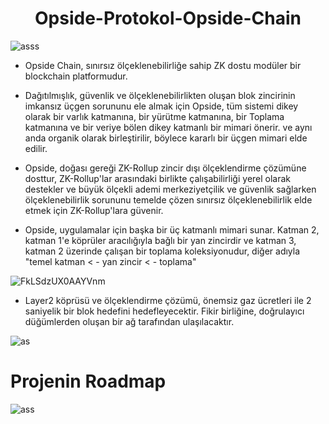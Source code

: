 <h1 align="center"> Opside-Protokol-Opside-Chain </h1>

![asss](https://user-images.githubusercontent.com/98269269/208972104-23e56bfe-6466-441a-9f89-63439a520b28.jpg)


- Opside Chain, sınırsız ölçeklenebilirliğe sahip ZK dostu modüler bir blockchain platformudur.

- Dağıtılmışlık, güvenlik ve ölçeklenebilirlikten oluşan blok zincirinin imkansız üçgen sorununu ele almak için Opside, tüm sistemi dikey olarak bir varlık katmanına, bir yürütme katmanına, bir Toplama katmanına ve bir veriye bölen dikey katmanlı bir mimari önerir. ve aynı anda organik olarak birleştirilir, böylece kararlı bir üçgen mimari elde edilir.

- Opside, doğası gereği ZK-Rollup zincir dışı ölçeklendirme çözümüne dosttur, ZK-Rollup'lar arasındaki birlikte çalışabilirliği yerel olarak destekler ve büyük ölçekli ademi merkeziyetçilik ve güvenlik sağlarken ölçeklenebilirlik sorununu temelde çözen sınırsız ölçeklenebilirlik elde etmek için ZK-Rollup'lara güvenir.

- Opside, uygulamalar için başka bir üç katmanlı mimari sunar. Katman 2, katman 1'e köprüler aracılığıyla bağlı bir yan zincirdir ve katman 3, katman 2 üzerinde çalışan bir toplama koleksiyonudur, diğer adıyla "temel katman < - yan zincir < - toplama"

![FkLSdzUX0AAYVnm](https://user-images.githubusercontent.com/98269269/208971447-3c6e275e-1ee4-4857-ae5d-bd64e75342c0.png) 

- Layer2 köprüsü ve ölçeklendirme çözümü, önemsiz gaz ücretleri ile 2 saniyelik bir blok hedefini hedefleyecektir. Fikir birliğine, doğrulayıcı düğümlerden oluşan bir ağ tarafından ulaşılacaktır.

![as](https://user-images.githubusercontent.com/98269269/208972591-e91f29a1-4548-4b88-8b89-e0302a77114e.png)

# Projenin Roadmap

![ass](https://user-images.githubusercontent.com/98269269/208972876-9843c1ab-a29b-4c53-b201-3fc01e3ddad9.jpg)
